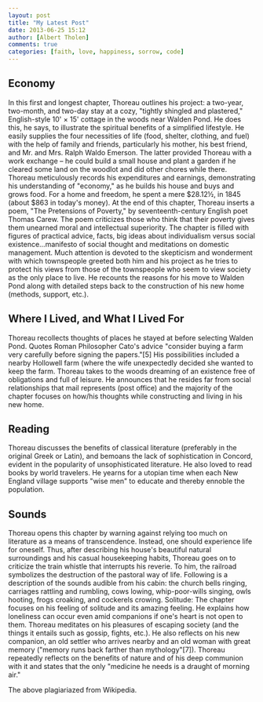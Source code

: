 ```yaml
---
layout: post
title: "My Latest Post"
date: 2013-06-25 15:12
author: [Albert Tholen]
comments: true
categories: [faith, love, happiness, sorrow, code]
---
```


## Economy

In this first and longest chapter, Thoreau outlines his project: a two-year, two-month, and two-day stay at a cozy, "tightly shingled and plastered," English-style 10' × 15' cottage in the woods near Walden Pond. He does this, he says, to illustrate the spiritual benefits of a simplified lifestyle. He easily supplies the four necessities of life (food, shelter, clothing, and fuel) with the help of family and friends, particularly his mother, his best friend, and Mr. and Mrs. Ralph Waldo Emerson. The latter provided Thoreau with a work exchange – he could build a small house and plant a garden if he cleared some land on the woodlot and did other chores while there. Thoreau meticulously records his expenditures and earnings, demonstrating his understanding of "economy," as he builds his house and buys and grows food. For a home and freedom, he spent a mere $28.12½, in 1845 (about $863 in today's money). At the end of this chapter, Thoreau inserts a poem, "The Pretensions of Poverty," by seventeenth-century English poet Thomas Carew. The poem criticizes those who think that their poverty gives them unearned moral and intellectual superiority. The chapter is filled with figures of practical advice, facts, big ideas about individualism versus social existence...manifesto of social thought and meditations on domestic management. Much attention is devoted to the skepticism and wonderment with which townspeople greeted both him and his project as he tries to protect his views from those of the townspeople who seem to view society as the only place to live. He recounts the reasons for his move to Walden Pond along with detailed steps back to the construction of his new home (methods, support, etc.).

## Where I Lived, and What I Lived For

Thoreau recollects thoughts of places he stayed at before selecting Walden Pond. Quotes Roman Philosopher Cato's advice "consider buying a farm very carefully before signing the papers."[5] His possibilities included a nearby Hollowell farm (where the wife unexpectedly decided she wanted to keep the farm. Thoreau takes to the woods dreaming of an existence free of obligations and full of leisure. He announces that he resides far from social relationships that mail represents (post office) and the majority of the chapter focuses on how/his thoughts while constructing and living in his new home.

<!-- more -->

## Reading

Thoreau discusses the benefits of classical literature (preferably in the original Greek or Latin), and bemoans the lack of sophistication in Concord, evident in the popularity of unsophisticated literature. He also loved to read books by world travelers. He yearns for a utopian time when each New England village supports "wise men" to educate and thereby ennoble the population.

## Sounds

Thoreau opens this chapter by warning against relying too much on literature as a means of transcendence. Instead, one should experience life for oneself. Thus, after describing his house's beautiful natural surroundings and his casual housekeeping habits, Thoreau goes on to criticize the train whistle that interrupts his reverie. To him, the railroad symbolizes the destruction of the pastoral way of life. Following is a description of the sounds audible from his cabin: the church bells ringing, carriages rattling and rumbling, cows lowing, whip-poor-wills singing, owls hooting, frogs croaking, and cockerels crowing.
Solitude: The chapter focuses on his feeling of solitude and its amazing feeling. He explains how loneliness can occur even amid companions if one's heart is not open to them. Thoreau meditates on his pleasures of escaping society (and the things it entails such as gossip, fights, etc.). He also reflects on his new companion, an old settler who arrives nearby and an old woman with great memory ("memory runs back farther than mythology"[7]). Thoreau repeatedly reflects on the benefits of nature and of his deep communion with it and states that the only "medicine he needs is a draught of morning air."

The above plagiariazed from Wikipedia.